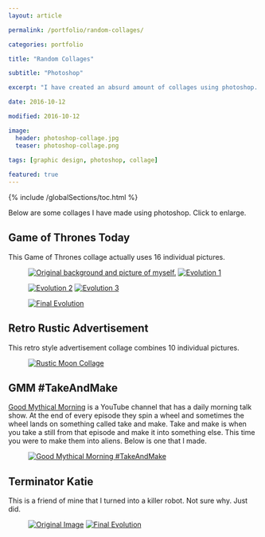 ```yaml
---
layout: article

permalink: /portfolio/random-collages/

categories: portfolio

title: "Random Collages"

subtitle: "Photoshop"

excerpt: "I have created an absurd amount of collages using photoshop. This post contains some of them."

date: 2016-10-12

modified: 2016-10-12

image: 
  header: photoshop-collage.jpg
  teaser: photoshop-collage.png
  
tags: [graphic design, photoshop, collage]

featured: true
---
```

{% include /globalSections/toc.html %}

Below are some collages I have made using photoshop. Click to enlarge.

## Game of Thrones Today

This Game of Thrones collage actually uses 16 individual pictures.

<figure class="half">
  <a href="{{ site.url }}/images/post-photoshop-collage/matt-evolution0.jpg" title="Original background and picture of myself."><img src="{{ site.url }}/images/post-photoshop-collage/matt-evolution0.jpg" alt="Original background and picture of myself."></a>
  <a href="{{ site.url }}/images/post-photoshop-collage/matt-evolution1.jpg" title="Evolution 1"><img src="{{ site.url }}/images/post-photoshop-collage/matt-evolution1.jpg" alt="Evolution 1"></a>
</figure>

<figure class="half">
  <a href="{{ site.url }}/images/post-photoshop-collage/matt-evolution2.jpg" title="Evolution 2"><img src="{{ site.url }}/images/post-photoshop-collage/matt-evolution2.jpg" alt="Evolution 2"></a>
  <a href="{{ site.url }}/images/post-photoshop-collage/matt-evolution3.jpg" title="Evolution 3"><img src="{{ site.url }}/images/post-photoshop-collage/matt-evolution3.jpg" alt="Evolution 3"></a>
</figure>

<figure class="full">
  <a href="{{ site.url }}/images/post-photoshop-collage/matt-evolution4.jpg" title="Final Evolution"><img src="{{ site.url }}/images/post-photoshop-collage/matt-evolution4.jpg" alt="Final Evolution"></a>
</figure>

## Retro Rustic Advertisement

This retro style advertisement collage combines 10 individual pictures.

<figure class="full">
  <a href="{{ site.url }}/images/post-photoshop-collage/rustic-moon-collage.png" title="Rustic Moon Collage"><img src="{{ site.url }}/images/post-photoshop-collage/rustic-moon-collage.png" alt="Rustic Moon Collage"></a>
</figure>

## GMM #TakeAndMake

<a class="fancyLink" href="https://www.youtube.com/user/rhettandlink2" target="_blank">Good Mythical Morning</a> is a YouTube channel that has a daily morning talk show. At the end of every episode they spin a wheel and sometimes the wheel lands on something called take and make. Take and make is when you take a still from that episode and make it into something else. This time you were to make them into aliens. Below is one that I made.

<figure class="full">
  <a href="{{ site.url }}/images/post-photoshop-collage/gmm-takeandmake.jpg" title="Good Mythical Morning #TakeAndMake"><img src="{{ site.url }}/images/post-photoshop-collage/gmm-takeandmake.jpg" alt="Good Mythical Morning #TakeAndMake"></a>
</figure>

## Terminator Katie

This is a friend of mine that I turned into a killer robot. Not sure why. Just did.

<figure class="half">
  <a href="{{ site.url }}/images/post-photoshop-collage/katie-evolution0.jpg" title="Original Image"><img src="{{ site.url }}/images/post-photoshop-collage/katie-evolution0.jpg" alt="Original Image"></a>
  <a href="{{ site.url }}/images/post-photoshop-collage/katie-evolution3.jpg" title="Final Evolution"><img src="{{ site.url }}/images/post-photoshop-collage/katie-evolution3.jpg" alt="Final Evolution"></a>
</figure>